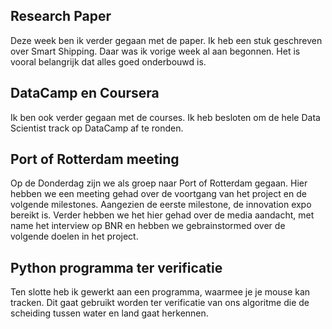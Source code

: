 ## Research Paper
Deze week ben ik verder gegaan met de paper. Ik heb een stuk geschreven
over Smart Shipping. Daar was ik vorige week al aan begonnen.
Het is vooral belangrijk dat alles goed onderbouwd is.


## DataCamp en Coursera
Ik ben ook verder gegaan met de courses. Ik heb besloten om de hele Data
Scientist track op DataCamp af te ronden. 


## Port of Rotterdam meeting
Op de Donderdag zijn we als groep naar Port of Rotterdam gegaan. 
Hier hebben we een meeting gehad over de voortgang van het project 
en de volgende milestones. Aangezien de eerste milestone, de innovation expo
bereikt is. Verder hebben we het hier gehad over de media aandacht,
met name het interview op BNR en hebben we gebrainstormed over
de volgende doelen in het project. 


## Python programma ter verificatie
Ten slotte heb ik gewerkt aan een programma, waarmee je je mouse kan tracken.
Dit gaat gebruikt worden ter verificatie van ons algoritme die de scheiding 
tussen water en land gaat herkennen. 
